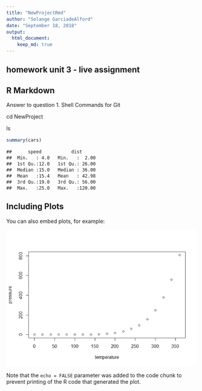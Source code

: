 ```yaml
---
title: "NewProjectRmd"
author: "Solange GarciadeAlford"
date: "September 18, 2018"
output: 
  html_document:
    keep_md: true
---
```


## homework unit 3 - live assignment



## R Markdown

Answer to question 1. Shell Commands for Git

cd NewProject

ls



```r
summary(cars)
```

```
##      speed           dist       
##  Min.   : 4.0   Min.   :  2.00  
##  1st Qu.:12.0   1st Qu.: 26.00  
##  Median :15.0   Median : 36.00  
##  Mean   :15.4   Mean   : 42.98  
##  3rd Qu.:19.0   3rd Qu.: 56.00  
##  Max.   :25.0   Max.   :120.00
```

## Including Plots

You can also embed plots, for example:

![](NewProjectmarkdown_files/figure-html/pressure-1.png)<!-- -->

Note that the `echo = FALSE` parameter was added to the code chunk to prevent printing of the R code that generated the plot.

